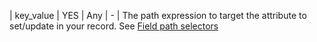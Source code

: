 | key_value | YES | Any | - | The path expression to target the attribute to set/update in your record. See [Field path selectors](../basics/field_path_selectors.md)